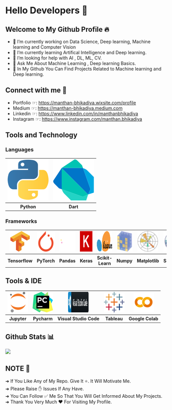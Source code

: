 # Hello Developers 🧠
## Welcome to My Github Profile 🔥

- 🔭 I’m currently working on Data Science, Deep learning, Machine learning and Computer Vision
- 🌱 I’m currently learning Artifical Intelligence and Deep learning.
- 🤔 I’m looking for help with AI , DL, ML, CV.
- 💬 Ask Me About Machine Learning , Deep learning Basics.
- 🌟 In My Github You Can Find Projects Related to Machine learning and Deep learning. 

## Connect with me 🤝
- Portfolio ☞: https://manthan-bhikadiya.wixsite.com/profile <br>
- Medium    ☞: https://manthan-bhikadiya.medium.com <br>
- Linkedin  ☞: https://www.linkedin.com/in/manthanbhikadiya <br>
- Instagram ☞: https://www.instagram.com/manthan.bhikadiya <br>

## Tools and Technology

### Languages
<table>
  <tr>
    <th><img src="Images/python-icon.svg"></th>
    <th><img src="Images/dart.svg"></th> 
  </tr>
  <tr>
    <th>Python</th>
    <th>Dart</th> 
  </tr>
</table>

### Frameworks
<table>
  <tr>
    <th><img src="Images/tensorflow-icon.svg" height="64" width="64"></th>
    <th><img src="Images/pytorch-icon.svg" height="64" width="64"></th> 
     <th><img src="Images/pandas_white2.svg" height="64" width="64"></th>
    <th><img src="Images/keras.svg" height="64" width="64"></th>
    <th><img src="Images/scikit-learn2.svg" height="64" width="64"></th>
    <th><img src="Images/numpy-icon.svg" height="64" width="64"></th>
    <th><img src="Images/Matplotlib_icon.svg" height="64" width="64"></th>
    <th><img src="Images/seaborn2.svg" height="64" width="64"></th>
    <th><img src="Images/flutter.svg" height="64" width="64"></th>
  </tr>
  <tr>
    <th>Tensorflow</th>
    <th>PyTorch</th>
    <th>Pandas</th>
    <th>Keras</th>
    <th>Scikit-Learn</th>
    <th>Numpy</th>
    <th>Matplotlib</th>
    <th>Seaborn</th>
    <th>Flutter</th>
  </tr>
</table>

## Tools & IDE
<table>
  <tr>
    <th><img src="Images/jupyter-icon.svg" height="64" width="64"></th>
    <th><img src="Images/pycharm.svg" height="64" width="64"></th> 
     <th><img src="Images/visualstudio_code.svg" height="64" width="64"></th>
    <th><img src="Images/tableau.svg" height="64" width="64"></th>
    <th><img src="Images/google-colab.png" height="64" width="64"></th>
  </tr>
  <tr>
    <th>Jupyter</th>
    <th>Pycharm</th>
    <th>Visual Studio Code</th>
    <th>Tableau</th>
    <th>Google Colab</th>
  </tr>
</table>


## Github Stats 📊
<img src="https://github-readme-stats.vercel.app/api?username=manthan89-py&&show_icons=true&title_color=ffffff&icon_color=bb2acf&text_color=daf7dc&bg_color=151515">


## NOTE 🔴
➜ If You Like Any of My Repo. Give It ⭐. It Will Motivate Me. <br>
➜ Please Raise ✋ Issues If Any Have. <br>
➜ You Can Follow ✅ Me So That You Will Get Informed About My Projects. <br>
➜ Thank You Very Much ❤️ For Visiting My Profile.





